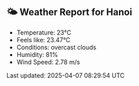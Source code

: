 <!-- WEATHER-START -->
## 🌤 Weather Report for Hanoi

- Temperature: 23°C
- Feels like: 23.47°C
- Conditions: overcast clouds
- Humidity: 81%
- Wind Speed: 2.78 m/s

Last updated: 2025-04-07 08:29:54 UTC
<!-- WEATHER-END -->
